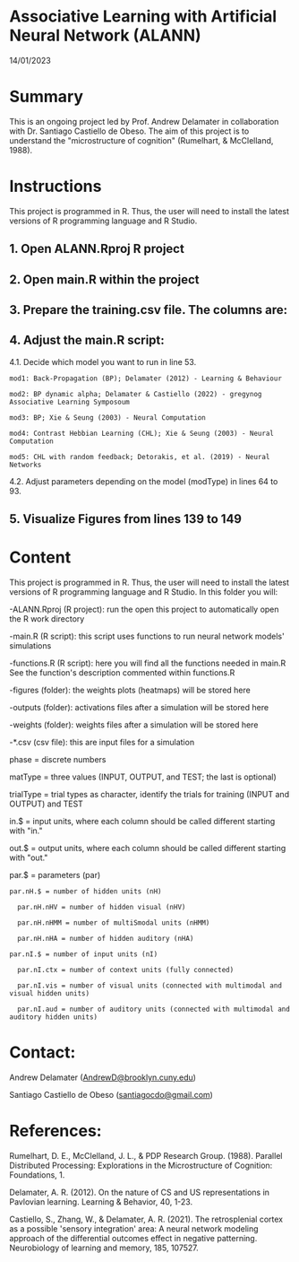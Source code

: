 # Associative Learning with Artificial Neural Network (ALANN)
14/01/2023



# Summary
This is an ongoing project led by Prof. Andrew Delamater in collaboration with Dr. Santiago Castiello de Obeso. The aim of this project is to understand the "microstructure of cognition" (Rumelhart, & McClelland, 1988).



# Instructions
This project is programmed in R. Thus, the user will need to install the latest versions of R programming language and R Studio. 

## 1. Open ALANN.Rproj R project ##

## 2. Open main.R within the project ##

## 3. Prepare the training.csv file. The columns are: ##
      
## 4. Adjust the main.R script: ##
  
  4.1. Decide which model you want to run in line 53. 
    
    mod1: Back-Propagation (BP); Delamater (2012) - Learning & Behaviour
    
    mod2: BP dynamic alpha; Delamater & Castiello (2022) - gregynog Associative Learning Symposoum
    
    mod3: BP; Xie & Seung (2003) - Neural Computation
    
    mod4: Contrast Hebbian Learning (CHL); Xie & Seung (2003) - Neural Computation
    
    mod5: CHL with random feedback; Detorakis, et al. (2019) - Neural Networks
  
  4.2. Adjust parameters depending on the model (modType) in lines 64 to 93.
  
## 5. Visualize Figures from lines 139 to 149 ##



# Content
This project is programmed in R. Thus, the user will need to install the latest versions of R programming language and R Studio. In this folder you will:

-ALANN.Rproj (R project): run the open this project to automatically open the R work directory 

-main.R (R script): this script uses functions to run neural network models' simulations

-functions.R (R script): here you will find all the functions needed in main.R
	See the function's description commented within functions.R

-figures (folder): the weights plots (heatmaps) will be stored here

-outputs (folder): activations files after a simulation will be stored here

-weights (folder): weights files after a simulation will be stored here

-*.csv (csv file): this are input files for a simulation
  
  phase = discrete numbers
  
  matType = three values (INPUT, OUTPUT, and TEST; the last is optional)
  
  trialType = trial types as character, identify the trials for training (INPUT and OUTPUT) and TEST
  
  in.$ = input units, where each column should be called different starting with "in." 
  
  out.$ = output units, where each column should be called different starting with "out."
  
  par.$ = parameters (par)
  
    par.nH.$ = number of hidden units (nH)
     
      par.nH.nHV = number of hidden visual (nHV)
    
      par.nH.nHMM = number of multiSmodal units (nHMM)
    
      par.nH.nHA = number of hidden auditory (nHA)	
   
    par.nI.$ = number of input units (nI)
   
      par.nI.ctx = number of context units (fully connected)
     
      par.nI.vis = number of visual units (connected with multimodal and visual hidden units)
     
      par.nI.aud = number of auditory units (connected with multimodal and auditory hidden units)



# Contact:

Andrew Delamater (AndrewD@brooklyn.cuny.edu)

Santiago Castiello de Obeso (santiagocdo@gmail.com)



# References:

Rumelhart, D. E., McClelland, J. L., & PDP Research Group. (1988). 
Parallel Distributed Processing: Explorations in the Microstructure of Cognition: Foundations, 1.

Delamater, A. R. (2012). 
On the nature of CS and US representations in Pavlovian learning. 
Learning & Behavior, 40, 1-23.

Castiello, S., Zhang, W., & Delamater, A. R. (2021). 
The retrosplenial cortex as a possible 'sensory integration' area: A neural network modeling approach of the differential outcomes effect in negative patterning. 
Neurobiology of learning and memory, 185, 107527.